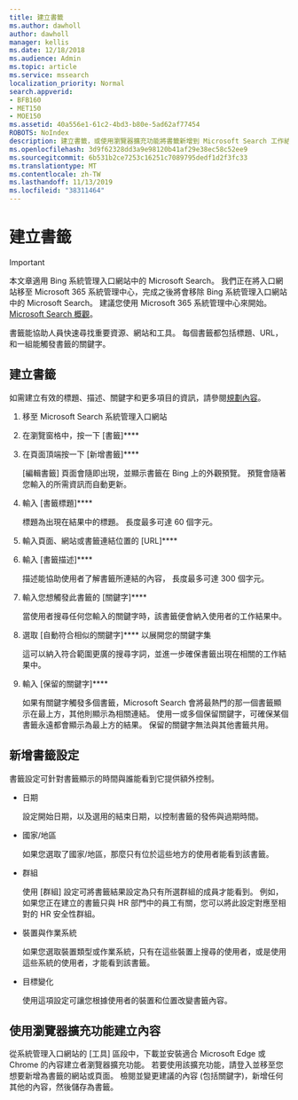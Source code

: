 ```yaml
---
title: 建立書籤
ms.author: dawholl
author: dawholl
manager: kellis
ms.date: 12/18/2018
ms.audience: Admin
ms.topic: article
ms.service: mssearch
localization_priority: Normal
search.appverid:
- BFB160
- MET150
- MOE150
ms.assetid: 40a556e1-61c2-4bd3-b80e-5ad62af77454
ROBOTS: NoIndex
description: 建立書籤，或使用瀏覽器擴充功能將書籤新增到 Microsoft Search 工作結果
ms.openlocfilehash: 3d9f62328dd3a9e98120b41af29e38ec58c52ee9
ms.sourcegitcommit: 6b531b2ce7253c16251c7089795dedf1d2f3fc33
ms.translationtype: MT
ms.contentlocale: zh-TW
ms.lasthandoff: 11/13/2019
ms.locfileid: "38311464"
---
```

# <a name="create-bookmarks"></a>建立書籤

> [!IMPORTANT]
> 本文章適用 Bing 系統管理入口網站中的 Microsoft Search。 我們正在將入口網站移至 Microsoft 365 系統管理中心，完成之後將會移除 Bing 系統管理入口網站中的 Microsoft Search。 建議您使用 Microsoft 365 系統管理中心來開始。 [Microsoft Search 概觀](overview-microsoft-search.md)。
    
書籤能協助人員快速尋找重要資源、網站和工具。 每個書籤都包括標題、URL，和一組能觸發書籤的關鍵字。
  
## <a name="create-a-bookmark"></a>建立書籤

如需建立有效的標題、描述、關鍵字和更多項目的資訊，請參閱[規劃內容](plan-your-content.md)。
  
1. 移至 Microsoft Search 系統管理入口網站
    
2. 在瀏覽窗格中，按一下 [書籤]****
    
3. 在頁面頂端按一下 [新增書籤]****
    
    [編輯書籤] 頁面會隨即出現，並顯示書籤在 Bing 上的外觀預覽。 預覽會隨著您輸入的所需資訊而自動更新。
    
4. 輸入 [書籤標題]****
    
    標題為出現在結果中的標題。 長度最多可達 60 個字元。
    
5. 輸入頁面、網站或書籤連結位置的 [URL]**** 
    
6. 輸入 [書籤描述]****
    
    描述能協助使用者了解書籤所連結的內容， 長度最多可達 300 個字元。
    
7. 輸入您想觸發此書籤的 [關鍵字]**** 
    
    當使用者搜尋任何您輸入的關鍵字時，該書籤便會納入使用者的工作結果中。
    
8. 選取 [自動符合相似的關鍵字]**** 以展開您的關鍵字集 
    
    這可以納入符合範圍更廣的搜尋字詞，並進一步確保書籤出現在相關的工作結果中。
    
9. 輸入 [保留的關鍵字]****
    
    如果有關鍵字觸發多個書籤，Microsoft Search 會將最熱門的那一個書籤顯示在最上方，其他則顯示為相關連結。 使用一或多個保留關鍵字，可確保某個書籤永遠都會顯示為最上方的結果。 保留的關鍵字無法與其他書籤共用。
    
## <a name="add-bookmark-settings"></a>新增書籤設定

書籤設定可針對書籤顯示的時間與誰能看到它提供額外控制。
  
- 日期
    
    設定開始日期，以及選用的結束日期，以控制書籤的發佈與過期時間。 
    
- 國家/地區
    
    如果您選取了國家/地區，那麼只有位於這些地方的使用者能看到該書籤。
    
- 群組
    
    使用 [群組] 設定可將書籤結果設定為只有所選群組的成員才能看到。 例如，如果您正在建立的書籤只與 HR 部門中的員工有關，您可以將此設定對應至相對的 HR 安全性群組。
    
- 裝置與作業系統
    
    如果您選取裝置類型或作業系統，只有在這些裝置上搜尋的使用者，或是使用這些系統的使用者，才能看到該書籤。
    
- 目標變化
    
    使用這項設定可讓您根據使用者的裝置和位置改變書籤內容。
    
## <a name="use-a-browser-extension-to-create-content"></a>使用瀏覽器擴充功能建立內容

從系統管理入口網站的 [工具] 區段中，下載並安裝適合 Microsoft Edge 或 Chrome 的內容建立者瀏覽器擴充功能。 若要使用該擴充功能，請登入並移至您想要新增為書籤的網站或頁面。 檢閱並變更建議的內容 (包括關鍵字)，新增任何其他的內容，然後儲存為書籤。